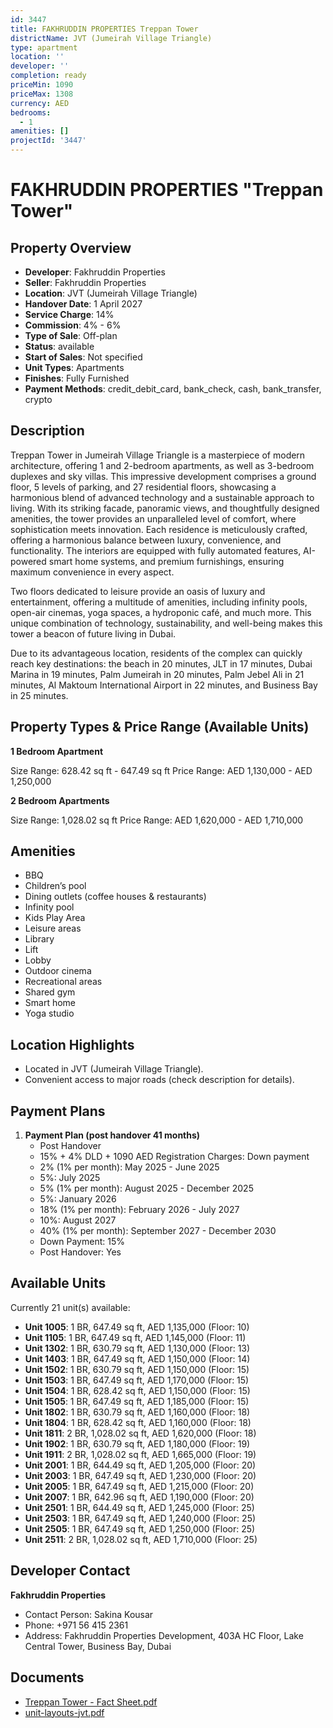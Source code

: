 ```yaml
---
id: 3447
title: FAKHRUDDIN PROPERTIES Treppan Tower
districtName: JVT (Jumeirah Village Triangle)
type: apartment
location: ''
developer: ''
completion: ready
priceMin: 1090
priceMax: 1308
currency: AED
bedrooms:
  - 1
amenities: []
projectId: '3447'
---
```


# FAKHRUDDIN PROPERTIES "Treppan Tower"

## Property Overview
- **Developer**: Fakhruddin Properties
- **Seller**: Fakhruddin Properties
- **Location**: JVT (Jumeirah Village Triangle)
- **Handover Date**: 1 April 2027
- **Service Charge**: 14%
- **Commission**: 4% - 6%
- **Type of Sale**: Off-plan
- **Status**: available
- **Start of Sales**: Not specified
- **Unit Types**: Apartments
- **Finishes**: Fully Furnished
- **Payment Methods**: credit_debit_card, bank_check, cash, bank_transfer, crypto

## Description
Treppan Tower in Jumeirah Village Triangle is a masterpiece of modern architecture, offering 1 and 2-bedroom apartments, as well as 3-bedroom duplexes and sky villas. This impressive development comprises a ground floor, 5 levels of parking, and 27 residential floors, showcasing a harmonious blend of advanced technology and a sustainable approach to living. With its striking facade, panoramic views, and thoughtfully designed amenities, the tower provides an unparalleled level of comfort, where sophistication meets innovation. Each residence is meticulously crafted, offering a harmonious balance between luxury, convenience, and functionality. The interiors are equipped with fully automated features, AI-powered smart home systems, and premium furnishings, ensuring maximum convenience in every aspect.

Two floors dedicated to leisure provide an oasis of luxury and entertainment, offering a multitude of amenities, including infinity pools, open-air cinemas, yoga spaces, a hydroponic café, and much more. This unique combination of technology, sustainability, and well-being makes this tower a beacon of future living in Dubai.

Due to its advantageous location, residents of the complex can quickly reach key destinations: the beach in 20 minutes, JLT in 17 minutes, Dubai Marina in 19 minutes, Palm Jumeirah in 20 minutes, Palm Jebel Ali in 21 minutes, Al Maktoum International Airport in 22 minutes, and Business Bay in 25 minutes.

## Property Types & Price Range (Available Units)
**1 Bedroom Apartment**

Size Range: 628.42 sq ft - 647.49 sq ft
Price Range: AED 1,130,000 - AED 1,250,000

**2 Bedroom Apartments**

Size Range: 1,028.02 sq ft
Price Range: AED 1,620,000 - AED 1,710,000

## Amenities
- BBQ
- Children’s pool
- Dining outlets  (coffee houses & restaurants)
- Infinity pool
- Kids Play Area
- Leisure areas
- Library
- Lift
- Lobby
- Outdoor cinema
- Recreational areas
- Shared gym
- Smart home
- Yoga studio

## Location Highlights
- Located in JVT (Jumeirah Village Triangle).
- Convenient access to major roads (check description for details).

## Payment Plans
1. **Payment Plan (post handover 41 months)**
   - Post Handover
   - 15% + 4% DLD + 1090 AED Registration Charges: Down payment
   - 2% (1% per month): May 2025 - June 2025
   - 5%: July 2025
   - 5% (1% per month): August 2025 - December 2025
   - 5%: January 2026
   - 18% (1% per month): February 2026 - July 2027
   - 10%: August 2027
   - 40% (1% per month): September 2027 - December 2030
   - Down Payment: 15%
   - Post Handover: Yes

## Available Units
Currently 21 unit(s) available:
- **Unit 1005**: 1 BR, 647.49 sq ft, AED 1,135,000 (Floor: 10)
- **Unit 1105**: 1 BR, 647.49 sq ft, AED 1,145,000 (Floor: 11)
- **Unit 1302**: 1 BR, 630.79 sq ft, AED 1,130,000 (Floor: 13)
- **Unit 1403**: 1 BR, 647.49 sq ft, AED 1,150,000 (Floor: 14)
- **Unit 1502**: 1 BR, 630.79 sq ft, AED 1,150,000 (Floor: 15)
- **Unit 1503**: 1 BR, 647.49 sq ft, AED 1,170,000 (Floor: 15)
- **Unit 1504**: 1 BR, 628.42 sq ft, AED 1,150,000 (Floor: 15)
- **Unit 1505**: 1 BR, 647.49 sq ft, AED 1,185,000 (Floor: 15)
- **Unit 1802**: 1 BR, 630.79 sq ft, AED 1,160,000 (Floor: 18)
- **Unit 1804**: 1 BR, 628.42 sq ft, AED 1,160,000 (Floor: 18)
- **Unit 1811**: 2 BR, 1,028.02 sq ft, AED 1,620,000 (Floor: 18)
- **Unit 1902**: 1 BR, 630.79 sq ft, AED 1,180,000 (Floor: 19)
- **Unit 1911**: 2 BR, 1,028.02 sq ft, AED 1,665,000 (Floor: 19)
- **Unit 2001**: 1 BR, 644.49 sq ft, AED 1,205,000 (Floor: 20)
- **Unit 2003**: 1 BR, 647.49 sq ft, AED 1,230,000 (Floor: 20)
- **Unit 2005**: 1 BR, 647.49 sq ft, AED 1,215,000 (Floor: 20)
- **Unit 2007**: 1 BR, 642.96 sq ft, AED 1,190,000 (Floor: 20)
- **Unit 2501**: 1 BR, 644.49 sq ft, AED 1,245,000 (Floor: 25)
- **Unit 2503**: 1 BR, 647.49 sq ft, AED 1,240,000 (Floor: 25)
- **Unit 2505**: 1 BR, 647.49 sq ft, AED 1,250,000 (Floor: 25)
- **Unit 2511**: 2 BR, 1,028.02 sq ft, AED 1,710,000 (Floor: 25)

## Developer Contact
**Fakhruddin Properties**
- Contact Person: Sakina Kousar
- Phone: +971 56 415 2361
- Address: Fakhruddin Properties Development, 403A HC Floor, Lake Central Tower, Business Bay, Dubai

## Documents
- [Treppan Tower - Fact Sheet.pdf](https://cdn.geniemap.net/2025/01/11/5uIhD6V1J87YUtOj78hd4abbPWeuCp9OtXD300zL.pdf)
- [unit-layouts-jvt.pdf](https://cdn.geniemap.net/2025/01/15/UTabQajXtzguGM041Xl8D2HQJ8fysWnoBrk59cfC.pdf)
